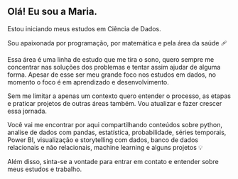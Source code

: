 ## Olá! Eu sou a Maria.
  

Estou iniciando meus estudos em Ciência de Dados. 

Sou apaixonada por programação, por matemática e pela área da saúde 🩹

Essa área é uma linha de estudo que me tira o sono, quero sempre me concentrar nas soluções dos problemas e tentar assim ajudar de alguma forma. Apesar de esse ser meu grande foco nos estudos em dados, no momento o foco é em aprendizado e desenvolvimento. 

Sem me limitar a apenas um contexto quero entender o processo, as etapas e praticar projetos de outras áreas também.
Vou atualizar e fazer crescer essa jornada.

Você vai me encontrar por aqui compartilhando conteúdos sobre python, analise de dados com pandas, estatística, probabilidade, séries temporais, Power BI, visualização e storytelling com dados, banco de dados relacionais e não relacionais, machine learning e alguns projetos 💡

Além disso, sinta-se a vontade para entrar em contato e entender sobre meus estudos e trabalho.
